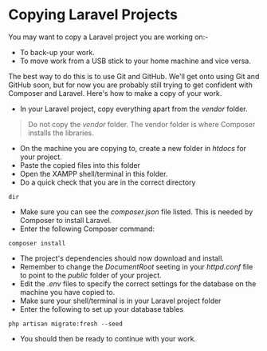# Copying Laravel Projects
You may want to copy a Laravel project you are working on:-
- To back-up your work.
- To move work from a USB stick to your home machine and vice versa. 

The best way to do this is to use Git and GitHub. We'll get onto using Git and GitHub soon, but for now you are probably still trying to get confident with Composer and Laravel. Here's how to make a copy of your work. 

- In your Laravel project, copy everything apart from the *vendor* folder.
> Do not copy the *vendor* folder. The vendor folder is where Composer installs the libraries. 
- On the machine you are copying to, create a new folder in *htdocs* for your project. 
- Paste the copied files into this folder
- Open the XAMPP shell/terminal in this folder.
- Do a quick check that you are in the correct directory
```
dir
```
- Make sure you can see the *composer.json* file listed. This is needed by Composer to install Laravel. 
- Enter the following Composer command:
```
composer install
```
- The project's dependencies should now download and install. 
- Remember to change the *DocumentRoot* seeting in your *httpd.conf* file to point to the *public* folder of your project.
- Edit the *.env* files to specify the correct settings for the database on the machine you have copied to.
- Make sure your shell/terminal is in your Laravel project folder
- Enter the following to set up your database tables
```
php artisan migrate:fresh --seed
```
- You should then be ready to continue with your work.
